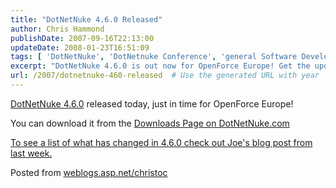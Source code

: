 ```yaml
---
title: "DotNetNuke 4.6.0 Released"
author: Chris Hammond
publishDate: 2007-09-16T22:13:00
updateDate: 2008-01-23T16:51:09
tags: [ 'DotNetNuke', 'DotNetnuke Conference', 'general Software Development' ]
excerpt: "DotNetNuke 4.6.0 is out now for OpenForce Europe! Get the update at DotNetNuke.com. Find out what's new from Joe's latest blog post. #DotNetNuke #OpenForce"
url: /2007/dotnetnuke-460-released  # Use the generated URL with year
---
```

<P mce_keep="true"><A class="" href="https://www.dotnetnuke.com/tabid/825/default.aspx" mce_href="https://www.dotnetnuke.com/tabid/825/default.aspx">DotNetNuke 4.6.0</A> released today, just in time for OpenForce Europe!</P> <P mce_keep="true">You can download it from the <A class="" href="https://www.dotnetnuke.com/tabid/825/default.aspx" mce_href="https://www.dotnetnuke.com/tabid/825/default.aspx">Downloads Page on DotNetNuke.com</A></P> <P mce_keep="true"><A class="" href="https://www.dotnetnuke.com/Community/Blogs/tabid/825/EntryID/1554/Default.aspx" mce_href="https://www.dotnetnuke.com/Community/Blogs/tabid/825/EntryID/1554/Default.aspx">To see a list of what has changed in 4.6.0 check out Joe's blog post from last week.</A></P> Posted from <A href="https://weblogs.asp.net/christoc/">weblogs.asp.net/christoc</a>


